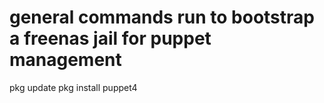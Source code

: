 # general commands run to bootstrap a freenas jail for puppet management
pkg update
pkg install puppet4

